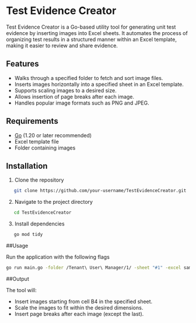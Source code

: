 # Test Evidence Creator

Test Evidence Creator is a Go-based utility tool for generating unit test evidence by inserting images into Excel sheets. 
It automates the process of organizing test results in a structured manner within an Excel template, making it easier to review and share evidence.

## Features

- Walks through a specified folder to fetch and sort image files.
- Inserts images horizontally into a specified sheet in an Excel template.
- Supports scaling images to a desired size.
- Allows insertion of page breaks after each image.
- Handles popular image formats such as PNG and JPEG.

## Requirements

- [Go](https://go.dev/) (1.20 or later recommended)
- Excel template file
- Folder containing images

## Installation

1. Clone the repository

```bash
   git clone https://github.com/your-username/TestEvidenceCreator.git
```

2. Navigate to the project directory

```bash
   cd TestEvidenceCreator
```

3. Install dependencies
```bash
   go mod tidy
```

##Usage

Run the application with the following flags

```bash
go run main.go -folder /Tenant\ User\ Manager/1/ -sheet "#1" -excel sample.xlsx
```

##Output

The tool will:

- Insert images starting from cell B4 in the specified sheet.
- Scale the images to fit within the desired dimensions.
- Insert page breaks after each image (except the last).


